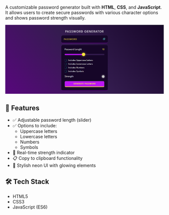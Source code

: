 A customizable password generator built with **HTML**, **CSS**, and **JavaScript**. It allows users to create secure passwords with various character options and shows password strength visually.

![Password Generator Screenshot](./password-generator.png)

## 🚀 Features

- ✅ Adjustable password length (slider)
- ✅ Options to include:
  - Uppercase letters
  - Lowercase letters
  - Numbers
  - Symbols
- 🎯 Real-time strength indicator
- 📋 Copy to clipboard functionality
- 🎨 Stylish neon UI with glowing elements

## 🛠 Tech Stack

- HTML5
- CSS3
- JavaScript (ES6)
